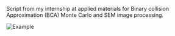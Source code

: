 Script from my internship at applied materials for Binary collision Approximation (BCA) Monte Carlo and SEM image processing.

![Example](./example/LCDU.jpg)
